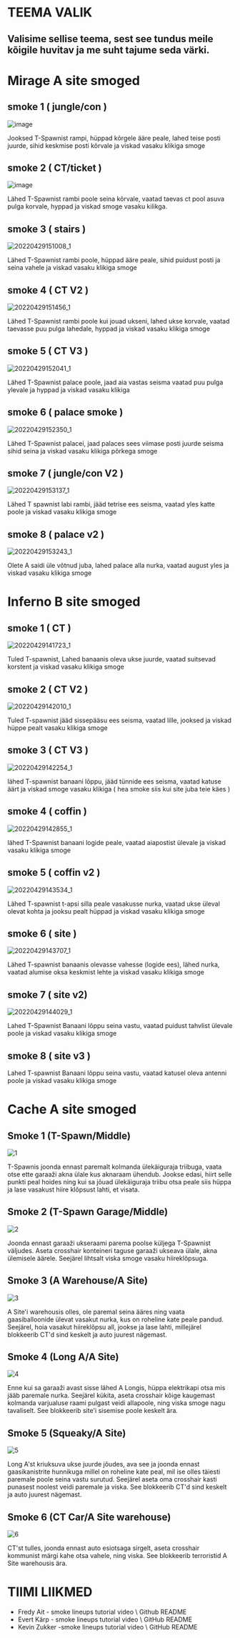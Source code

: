 # TEEMA VALIK
## Valisime sellise teema, sest see tundus meile kõigile huvitav ja me suht tajume seda värki.


# Mirage A site smoged

## smoke 1 ( jungle/con )
![image](https://user-images.githubusercontent.com/93243148/165745770-23396514-0452-4f15-ab04-e519708e05d8.png)

Jooksed T-Spawnist rampi, hüppad kõrgele ääre peale, lahed teise posti juurde, sihid keskmise posti kõrvale ja viskad vasaku klikiga smoge

## smoke 2 ( CT/ticket )
![image](https://user-images.githubusercontent.com/93243148/165745966-adc343b3-0023-4e2b-8f46-735753edcc04.png)

Lähed T-Spawnist rambi poole seina kõrvale, vaatad taevas ct pool asuva pulga korvale, hyppad ja viskad smoge vasaku kilikga.

## smoke 3 ( stairs )
![20220429151008_1](https://user-images.githubusercontent.com/93243148/165945532-8697e432-60d2-4122-a7e5-07652fca14e3.jpg)

Lähed T-Spawnist rambi poole, hüppad ääre peale, sihid puidust posti ja seina vahele ja viskad vasaku klikiga smoge

## smoke 4 ( CT V2 )
![20220429151456_1](https://user-images.githubusercontent.com/93243148/165946103-96de404d-dfd8-49fc-a5f4-125cbb364144.jpg)

Lähed T-Spawnist rambi poole kui jouad ukseni, lahed ukse korvale, vaatad taevasse puu pulga lahedale, hyppad ja viskad vasaku klikiga smoge
 
## smoke 5 ( CT V3 )
 ![20220429152041_1](https://user-images.githubusercontent.com/93243148/165946531-e31bd960-0247-4cb8-a3e2-353ab15fc8af.jpg)
 
 Lähed T-Spawnist palace poole, jaad aia vastas seisma vaatad puu pulga ylevale ja hyppad ja viskad vasaku klikiga
 
## smoke 6 ( palace smoke )
 ![20220429152350_1](https://user-images.githubusercontent.com/93243148/165946953-6c02ccd2-a16b-409c-ab98-195160ea6420.jpg)

Lähed T-Spawnist palacei, jaad palaces sees viimase posti juurde seisma sihid seina ja viskad vasaku klikiga põrkega smoge

## smoke 7 ( jungle/con V2 )
![20220429153137_1](https://user-images.githubusercontent.com/93243148/165947298-4e22553c-8320-4a3a-a3c0-5f310fb83959.jpg)

Lähed T spawnist labi rambi, jääd tetrise ees seisma, vaatad yles katte poole ja viskad vasaku klikiga smoge

## smoke 8 ( palace v2 )
![20220429153243_1](https://user-images.githubusercontent.com/93243148/165947736-f484cad4-bf8e-4d41-8c3c-4851aaaaeb4a.jpg)

Olete A saidi üle võtnud juba, lahed palace alla nurka, vaatad august yles ja viskad vasaku klikiga smoge

# Inferno B site smoged

## smoke 1 ( CT )
![20220429141723_1](https://user-images.githubusercontent.com/93243148/165948350-99673a34-fdf9-4ecd-872a-4c670888ba20.jpg)

Tuled T-spawnist, Lahed banaanis oleva ukse juurde, vaatad suitsevad korstent ja viskad vasaku klikiga smoge

## smoke 2 ( CT V2 )
![20220429142010_1](https://user-images.githubusercontent.com/93243148/165948850-ce427b43-07bc-4763-94ca-f0b5a6f70d81.jpg)

Tuled T-spawnist jääd sissepääsu ees seisma, vaatad lille, jooksed ja viskad hüppe pealt vasaku klikiga smoge

## smoke 3 ( CT V3 )
![20220429142254_1](https://user-images.githubusercontent.com/93243148/165949414-5d6c2874-8ea8-40f0-be94-f850496caf10.jpg)

lähed T-spawnist banaani lõppu, jääd tünnide ees seisma, vaatad katuse äärt ja viskad smoge vasaku klikiga ( hea smoke siis kui site juba teie käes )

## smoke 4 ( coffin )
![20220429142855_1](https://user-images.githubusercontent.com/93243148/165949900-e0cb51e3-16a0-4731-8ecb-274717286b04.jpg)

lähed T-Spawnist banaani logide peale, vaatad aiapostist ülevale ja viskad vasaku klikiga smoge

## smoke 5 ( coffin v2 )
![20220429143534_1](https://user-images.githubusercontent.com/93243148/165950267-9fb06718-e061-49f3-9515-8bb6453eab41.jpg)

Lähed T-spawnist t-apsi silla peale vasakusse nurka, vaatad ukse üleval olevat kohta ja jooksu pealt hüppad ja viskad vasaku klikiga smoge

## smoke 6 ( site )
![20220429143707_1](https://user-images.githubusercontent.com/93243148/165950866-794b35f0-3c0d-48de-a76f-621dcaf9c7c8.jpg)

Lähed T-spawnist banaanis olevasse vahesse (logide ees), lähed nurka, vaatad alumise oksa keskmist lehte ja viskad vasaku klikiga smoge

## smoke 7 ( site v2)
![20220429144029_1](https://user-images.githubusercontent.com/93243148/165951516-cd16fc27-9b16-4498-ad30-b7ea26b4b042.jpg)

Lahed T-Spawnist Banaani lõppu seina vastu, vaatad puidust tahvlist ülevale poole ja viskad vasaku klikiga smoge

## smoke 8 ( site v3 )

Lahed T-spawnist Banaani lõppu seina vastu, vaatad katusel oleva antenni poole ja viskad vasaku klikiga smoge


# Cache A site smoged

## Smoke 1 (T-Spawn/Middle)
![1](https://user-images.githubusercontent.com/44483724/165950823-5c927f13-2b20-417f-bc42-b5657df7b463.PNG)

T-Spawnis joonda ennast paremalt kolmanda ülekäiguraja triibuga, vaata otse ette garaaži akna ülale kus aknaraam ühendub. Jookse edasi, hiirt selle punkti peal hoides ning kui sa jõuad ülekäiguraja triibu otsa peale siis hüppa ja lase vasakust hiire klõpsust lahti, et visata. 

## Smoke 2 (T-Spawn Garage/Middle)
![2](https://user-images.githubusercontent.com/44483724/165951597-5cca5f26-2dd9-473a-a41e-5bfb7c0173ae.PNG)

Joonda ennast garaaži ukseraami parema poolse küljega T-Spawnist väljudes. Aseta crosshair konteineri taguse garaaži ukseava ülale, akna ülemisele äärele. Seejärel lihtsalt viska smoge vasaku hiireklõpsuga.

## Smoke 3 (A Warehouse/A Site)
![3](https://user-images.githubusercontent.com/44483724/165952697-b353daa2-5ce7-4315-98a2-df7d0b407afc.PNG)

A Site'i warehousis olles, ole paremal seina ääres ning vaata gaasiballoonide ülevat vasakut nurka, kus on roheline kate peale pandud. Seejärel, hoia vasakut hiireklõpsu all, jookse ja lase lahti, millejärel blokkeerib CT'd sind keskelt ja auto juurest nägemast.

## Smoke 4 (Long A/A Site)
![4](https://user-images.githubusercontent.com/44483724/165953228-94db65aa-06af-4745-9bd9-49916be64a85.PNG)

Enne kui sa garaaži avast sisse lähed A Longis, hüppa elektrikapi otsa mis jääb paremale nurka. Seejärel kükita, aseta crosshair kõige kaugemast kolmanda varjualuse raami pulgast veidi allapoole, ning viska smoge nagu tavaliselt. See blokkeerib site'i sisemise poole keskelt ära.

## Smoke 5 (Squeaky/A Site)
![5](https://user-images.githubusercontent.com/44483724/165954149-4868975f-d08b-4eed-8a6f-52a3284f61ae.PNG)

Long A'st kriuksuva ukse juurde jõudes, ava see ja joonda ennast gaasikanistrite hunnikuga millel on roheline kate peal, mil ise olles täiesti paremale poole seina vastu surutud. Seejärel aseta oma crosshair kasti punasest noolest veidi paremale ja viska. See blokkeerib CT'd sind keskelt ja auto juurest nägemast.

## Smoke 6 (CT Car/A Site warehouse)
![6](https://user-images.githubusercontent.com/44483724/165954797-58791d8b-b5bd-4560-a34d-961c42f5dffa.PNG)

CT'st tulles, joonda ennast auto esiotsaga sirgelt, aseta crosshair kommunist märgi kahe otsa vahele, ning viska. See blokkeerib terroristid A Site warehousis ära.

 # TIIMI LIIKMED
 - Fredy Ait - smoke lineups tutorial video \ Github README
 - Evert Kärp - smoke lineups tutorial video \ GitHub README
 - Kevin Zukker -smoke lineups tutorial video \  GitHub README
